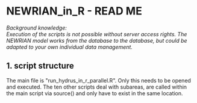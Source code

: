 # NEWRIAN_in_R - READ ME

_Background knowledge:  
Execution of the scripts is not possible without server access rights. The NEWRIAN model works from the database to the database, but could be adapted to your own individual data management._  

## 1. script structure
The main file is "run_hydrus_in_r_parallel.R". Only this needs to be opened and executed. The ten other scripts deal with subareas, are called within the main script via source() and only have to exist in the same location. 
